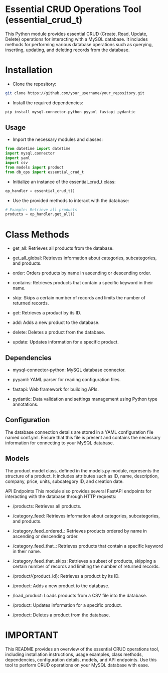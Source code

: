 # Essential CRUD Operations Tool (essential_crud_t)

This Python module provides essential CRUD (Create, Read, Update, Delete) operations for interacting with a MySQL database. It includes methods for performing various database operations such as querying, inserting, updating, and deleting records from the database.

# Installation
- Clone the repository:

```bash
git clone https://github.com/your_username/your_repository.git
```

- Install the required dependencies:

```bash
pip install mysql-connector-python pyyaml fastapi pydantic
```
## Usage
- Import the necessary modules and classes:

```python
from datetime import datetime
import mysql.connector
import yaml
import csv
from models import product
from db_ops import essential_crud_t
```

- Initialize an instance of the essential_crud_t class:

```python
op_handler = essential_crud_t()
```
- Use the provided methods to interact with the database:

```python
# Example: Retrieve all products
products = op_handler.get_all()
```
# Class Methods
- get_all: Retrieves all products from the database.
- get_all_global: Retrieves information about categories, 
subcategories, and products.

- order: Orders products by name in ascending or descending order.
- contains: Retrieves products that contain a specific keyword in their name.
- skip: Skips a certain number of records and limits the number of returned records.
- get: Retrieves a product by its ID.
- add: Adds a new product to the database.
- delete: Deletes a product from the database.
- update: Updates information for a specific product.

## Dependencies

- mysql-connector-python: MySQL database connector.

- pyyaml: YAML parser for reading configuration files.
- fastapi: Web framework for building APIs.
- pydantic: Data validation and settings management using Python type annotations.

## Configuration
The database connection details are stored in a YAML configuration file named conf.yml. Ensure that this file is present and contains the necessary information for connecting to your MySQL database.

## Models
The product model class, defined in the models.py module, represents the structure of a product. It includes attributes such as ID, name, description, company, price, units, subcategory ID, and creation date.

API Endpoints
This module also provides several FastAPI endpoints for interacting with the database through HTTP requests:

- /products: Retrieves all products.
- /category_feed: Retrieves information about categories, subcategories, and products.
- /category_feed_ordered_: Retrieves products ordered by name in ascending or descending order.
- /category_feed_that_: Retrieves products that contain a specific keyword in their name.
- /category_feed_that_skips: Retrieves a subset of products, skipping a certain number of records and limiting the number of returned records.

- /product/{product_id}: Retrieves a product by its ID.
- /product: Adds a new product to the database.
- /load_product: Loads products from a CSV file into the database.
- /product: Updates information for a specific product.
- /product: Deletes a product from the database.

# IMPORTANT

This README provides an overview of the essential CRUD operations tool, including installation instructions, usage examples, class methods, dependencies, configuration details, models, and API endpoints. Use this tool to perform CRUD operations on your MySQL database with ease.